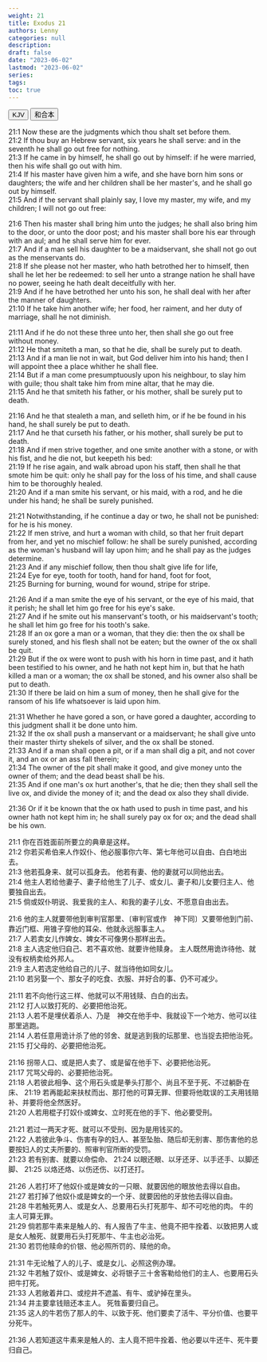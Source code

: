 ```yaml
---
weight: 21
title: Exodus 21
authors: Lenny
categories: null
description: 
draft: false
date: "2023-06-02"
lastmod: "2023-06-02"
series: 
tags: 
toc: true
---
```


<!--more-->

<!-- Tab links -->
<div class="tab">
  <button class="tablinks active" onclick="tablabel(event, 'english')">KJV</button>
  <button class="tablinks" onclick="tablabel(event, 'chinese')">和合本</button>
  
</div>

<!-- Tab content -->
<div id="english" class="tabcontent" style="display:block">

21:1 Now these are the judgments which thou shalt set before them.  
21:2 If thou buy an Hebrew servant, six years he shall serve: and in the seventh he shall go out free for nothing.  
21:3 If he came in by himself, he shall go out by himself: if he were married, then his wife shall go out with him.  
21:4 If his master have given him a wife, and she have born him sons or daughters; the wife and her children shall be her master's, and he shall go out by himself.  
21:5 And if the servant shall plainly say, I love my master, my wife, and my children; I will not go out free:  

21:6 Then his master shall bring him unto the judges; he shall also bring him to the door, or unto the door post; and his master shall bore his ear through with an aul; and he shall serve him for ever.  
21:7 And if a man sell his daughter to be a maidservant, she shall not go out as the menservants do.  
21:8 If she please not her master, who hath betrothed her to himself, then shall he let her be redeemed: to sell her unto a strange nation he shall have no power, seeing he hath dealt deceitfully with her.  
21:9 And if he have betrothed her unto his son, he shall deal with her after the manner of daughters.  
21:10 If he take him another wife; her food, her raiment, and her duty of marriage, shall he not diminish.  

21:11 And if he do not these three unto her, then shall she go out free without money.  
21:12 He that smiteth a man, so that he die, shall be surely put to death.  
21:13 And if a man lie not in wait, but God deliver him into his hand; then I will appoint thee a place whither he shall flee.  
21:14 But if a man come presumptuously upon his neighbour, to slay him with guile; thou shalt take him from mine altar, that he may die.  
21:15 And he that smiteth his father, or his mother, shall be surely put to death.  

21:16 And he that stealeth a man, and selleth him, or if he be found in his hand, he shall surely be put to death.  
21:17 And he that curseth his father, or his mother, shall surely be put to death.  
21:18 And if men strive together, and one smite another with a stone, or with his fist, and he die not, but keepeth his bed:  
21:19 If he rise again, and walk abroad upon his staff, then shall he that smote him be quit: only he shall pay for the loss of his time, and shall cause him to be thoroughly healed.  
21:20 And if a man smite his servant, or his maid, with a rod, and he die under his hand; he shall be surely punished.  

21:21 Notwithstanding, if he continue a day or two, he shall not be punished: for he is his money.  
21:22 If men strive, and hurt a woman with child, so that her fruit depart from her, and yet no mischief follow: he shall be surely punished, according as the woman's husband will lay upon him; and he shall pay as the judges determine.  
21:23 And if any mischief follow, then thou shalt give life for life,  
21:24 Eye for eye, tooth for tooth, hand for hand, foot for foot,  
21:25 Burning for burning, wound for wound, stripe for stripe.  

21:26 And if a man smite the eye of his servant, or the eye of his maid, that it perish; he shall let him go free for his eye's sake.  
21:27 And if he smite out his manservant's tooth, or his maidservant's tooth; he shall let him go free for his tooth's sake.  
21:28 If an ox gore a man or a woman, that they die: then the ox shall be surely stoned, and his flesh shall not be eaten; but the owner of the ox shall be quit.  
21:29 But if the ox were wont to push with his horn in time past, and it hath been testified to his owner, and he hath not kept him in, but that he hath killed a man or a woman; the ox shall be stoned, and his owner also shall be put to death.  
21:30 If there be laid on him a sum of money, then he shall give for the ransom of his life whatsoever is laid upon him.  

21:31 Whether he have gored a son, or have gored a daughter, according to this judgment shall it be done unto him.  
21:32 If the ox shall push a manservant or a maidservant; he shall give unto their master thirty shekels of silver, and the ox shall be stoned.  
21:33 And if a man shall open a pit, or if a man shall dig a pit, and not cover it, and an ox or an ass fall therein;  
21:34 The owner of the pit shall make it good, and give money unto the owner of them; and the dead beast shall be his.  
21:35 And if one man's ox hurt another's, that he die; then they shall sell the live ox, and divide the money of it; and the dead ox also they shall divide.  

21:36 Or if it be known that the ox hath used to push in time past, and his owner hath not kept him in; he shall surely pay ox for ox; and the dead shall be his own.  

</div>


<div id="chinese" class="tabcontent">

21:1 你在百姓面前所要立的典章是这样。  
21:2 你若买希伯来人作奴仆、他必服事你六年、第七年他可以自由、白白地出去。  
21:3 他若孤身来、就可以孤身去。  他若有妻、他的妻就可以同他出去。  
21:4 他主人若给他妻子、妻子给他生了儿子、或女儿、妻子和儿女要归主人、他要独自出去。  
21:5 倘或奴仆明说、我爱我的主人、和我的妻子儿女、不愿意自由出去。  

21:6 他的主人就要带他到审判官那里、〔审判官或作　神下同〕又要带他到门前、靠近门框、用锥子穿他的耳朵、他就永远服事主人。  
21:7 人若卖女儿作婢女、婢女不可像男仆那样出去。  
21:8 主人选定他归自己、若不喜欢他、就要许他赎身。  主人既然用诡诈待他、就没有权柄卖给外邦人。  
21:9 主人若选定他给自己的儿子、就当待他如同女儿。  
21:10 若另娶一个、那女子的吃食、衣服、并好合的事、仍不可减少。  

21:11 若不向他行这三样、他就可以不用钱赎、白白的出去。  
21:12 打人以致打死的、必要把他治死。  
21:13 人若不是埋伏着杀人、乃是　神交在他手中、我就设下一个地方、他可以往那里逃跑。  
21:14 人若任意用诡计杀了他的邻舍、就是逃到我的坛那里、也当捉去把他治死。  
21:15 打父母的、必要把他治死。  

21:16 拐带人口、或是把人卖了、或是留在他手下、必要把他治死。  
21:17 咒骂父母的、必要把他治死。  
21:18 人若彼此相争、这个用石头或是拳头打那个、尚且不至于死、不过躺卧在床、
21:19 若再能起来扶杖而出、那打他的可算无罪、但要将他耽误的工夫用钱赔补、并要将他全然医好。  
21:20 人若用棍子打奴仆或婢女、立时死在他的手下、他必要受刑。  

21:21 若过一两天才死、就可以不受刑、因为是用钱买的。  
21:22 人若彼此争斗、伤害有孕的妇人、甚至坠胎、随后却无别害、那伤害他的总要按妇人的丈夫所要的、照审判官所断的受罚。  
21:23 若有别害、就要以命偿命、
21:24 以眼还眼、以牙还牙、以手还手、以脚还脚、
21:25 以烙还烙、以伤还伤、以打还打。  

21:26 人若打坏了他奴仆或是婢女的一只眼、就要因他的眼放他去得以自由。  
21:27 若打掉了他奴仆或是婢女的一个牙、就要因他的牙放他去得以自由。  
21:28 牛若触死男人、或是女人、总要用石头打死那牛、却不可吃他的肉。  牛的主人可算无罪。  
21:29 倘若那牛素来是触人的、有人报告了牛主、他竟不把牛拴着、以致把男人或是女人触死、就要用石头打死那牛、牛主也必治死。  
21:30 若罚他赎命的价银、他必照所罚的、赎他的命。  

21:31 牛无论触了人的儿子、或是女儿、必照这例办理。  
21:32 牛若触了奴仆、或是婢女、必将银子三十舍客勒给他们的主人、也要用石头把牛打死。  
21:33 人若敞着井口、或挖井不遮盖、有牛、或驴掉在里头。  
21:34 井主要拿钱赔还本主人。  死牲畜要归自己。  
21:35 这人的牛若伤了那人的牛、以致于死、他们要卖了活牛、平分价值、也要平分死牛。  

21:36 人若知道这牛素来是触人的、主人竟不把牛拴着、他必要以牛还牛、死牛要归自己。  

</div>


